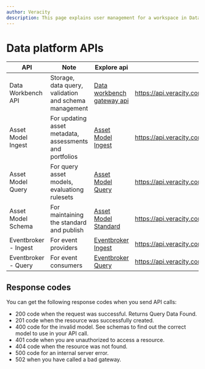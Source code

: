 ```yaml
---
author: Veracity
description: This page explains user management for a workspace in Data Workbench.
---
```


# Data platform APIs

|API| Note|Explore api|Base url|
|--|--|--|--|
| Data Workbench API | Storage, data query, validation and schema management |[Data workbench gateway api ](https://developer.veracity.com/docs/section/api-explorer/76904bcb-1aaf-4a2f-8512-3af36fdadb2f/developerportal/dataworkbenchv2-swagger.json)|https://api.veracity.com/veracity/dw/gateway/api/v2|
| Asset Model Ingest |For updating asset metadata, assessments and portfolios| [Asset Model Ingest](https://developer.veracity.com/docs/section/api-explorer/76904bcb-1aaf-4a2f-8512-3af36fdadb2f/developerportal/DataFabric-MMS-Ingest-API-swagger.json)|https://api.veracity.com/veracity/mms/ingest|
|Asset Model Query| For query asset models, evaluationg rulesets | [Asset Model Query](https://developer.veracity.com/docs/section/api-explorer/76904bcb-1aaf-4a2f-8512-3af36fdadb2f/developerportal/DataFabric-MMS-Query-API-swagger.json)|https://api.veracity.com/veracity/mms/query|
|Asset Model Schema|For maintaining the standard and publish|[Asset Model Standard](https://developer.veracity.com/docs/section/api-explorer/76904bcb-1aaf-4a2f-8512-3af36fdadb2f/developerportal/DataFabric-MMS-Schema-API-swagger.json)|https://api.veracity.com/veracity/mms/schema|
|Eventbroker - Ingest|For event providers|[Eventbroker Ingest](https://developer.veracity.com/docs/section/api-explorer/76904bcb-1aaf-4a2f-8512-3af36fdadb2f/developerportal/DataFabric-IoTEventBrokerIngestAPI-swagger.json)|https://api.veracity.com/veracity/ioteventbrokeringest|
|Eventbroker - Query|For event consumers|[Eventbroker Query](https://developer.veracity.com/docs/section/api-explorer/76904bcb-1aaf-4a2f-8512-3af36fdadb2f/developerportal/DataFabric-IoTEventBrokerQueryAPI-swagger.json)|https://api.veracity.com/veracity/ioteventbrokerquery|



## Response codes

You can get the following response codes when you send API calls:

* 200 code when the request was successful. Returns Query Data Found.
* 201 code when the resource was successfully created.
* 400 code for the invalid model. See schemas to find out the correct model to use in your API call.
* 401 code when you are unauthorized to access a resource.
* 404 code when the resource was not found.
* 500 code for an internal server error.
* 502 when you have called a bad gateway.
